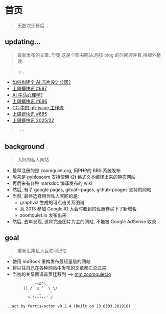 # 首页
> 无数次迁移后...



## updating...
> 最新发布的文章..毕竟,这是个图书网站,想按 blog 的时间顺序看,得额外整理..

> :::..


+ <a href='Pythonic/25/20250629-ai-chip-design-feasibility-report/'>如何构建全 AI 芯片设计公司?</a>
+ <a href='Weekly/25/20250625-687/'>上周蠎快讯 #687</a>
+ <a href='MurMur/25/20250620-cc/'>AI 牛马心理学?</a>
+ <a href='Weekly/25/20250618-686/'>上周蠎快讯 #686</a>
+ <a href='Pythonic/25/20250615-claude-code-gh-flow/'>CC 中的 gh-issue 工作流</a>
+ <a href='Weekly/25/20250611-685/'>上周蠎快讯 #685</a>
+ <a href='Weekly/25/20250605-22/'>上周蠎快讯 2025/22</a>

> ..:::


## background
> 大妈的私人网站

- 最早注册的是 zoomquiet.org, 用PHP的 BBS 系统发布
- 后来是 pyblosoxm 支持使用 t2t 格式文本编译出来的静态网站
- 再后来有各种 markdoc 编译发布的 wiki
- 然后, 有了 google pages, gitcafr-pages, github-poages 支持的网站
- 当然, 最终选择用作私人官网的是:
    - graphviz 生成的可点击关系图谱
    - 从 2013 参加 Google IO 大会时收到的优惠卷买下了新域名
    - zoomquiet.io 发布出来
- 然后, 去年发现, 这种完全图片为主的网站, 不能被 Google AdSense 收录

## goal
> 重新汇集私人互联网记忆

- 使用 mdBook 重构发布最轻量级的网站
- 将以往自己在各种网站中发布的文章都汇总过来
- 当初的关系图谱首页迁移到 ==> [mm.zoomquiet.io](https://mm.zoomquiet.io)



```
            _~~&^~_
        () /  ◴ ^  \ \/
          '_   ⎵   _'
          > '-----' /

...act by ferris-actor v0.2.4 (built on 23.0303.201916)
```
